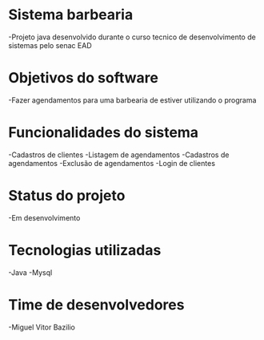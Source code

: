 # Sistema barbearia

-Projeto java desenvolvido durante o curso tecnico de desenvolvimento de sistemas pelo senac EAD

# Objetivos do software

-Fazer agendamentos para uma barbearia de estiver utilizando o programa

# Funcionalidades do sistema

-Cadastros de clientes
-Listagem de agendamentos
-Cadastros de agendamentos
-Exclusão de agendamentos
-Login de clientes

# Status do projeto

-Em desenvolvimento

# Tecnologias utilizadas

-Java
-Mysql

# Time de desenvolvedores

-Miguel Vitor Bazilio
